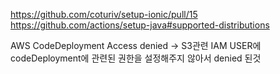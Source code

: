 https://github.com/coturiv/setup-ionic/pull/15
https://github.com/actions/setup-java#supported-distributions

AWS CodeDeployment Access denied
-> S3관련 IAM USER에 codeDeployment에 관련된 권한을 설정해주지 않아서 denied 된것 